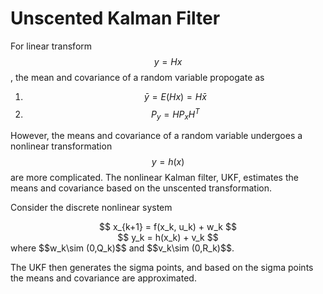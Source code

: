 # Unscented Kalman Filter

For linear transform $$y=Hx$$, the mean and covariance of a random variable propogate as
1. $$ \bar{y}=E(Hx) = H\bar{x} $$
1. $$ P_y = HP_xH^T $$

However, the means and covariance of a random variable undergoes a nonlinear transformation $$y=h(x)$$ are more complicated. The nonlinear Kalman filter, UKF, estimates the means and covariance based on the unscented transformation.

Consider the discrete nonlinear system
<center>
$$ x_{k+1} = f(x_k, u_k) + w_k $$  <br/>
$$ y_k = h(x_k) + v_k $$
</center>
where $$w_k\sim (0,Q_k)$$ and $$v_k\sim (0,R_k)$$.

The UKF then generates the sigma points, and based on the sigma points the means and covariance are approximated.